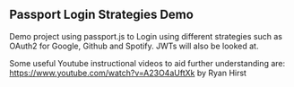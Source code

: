 ## Passport Login Strategies Demo

Demo project using passport.js to Login using different strategies such as OAuth2 for Google, Github and Spotify. JWTs will also be looked at.

Some useful Youtube instructional videos to aid further understanding are:
https://www.youtube.com/watch?v=A23O4aUftXk by Ryan Hirst
